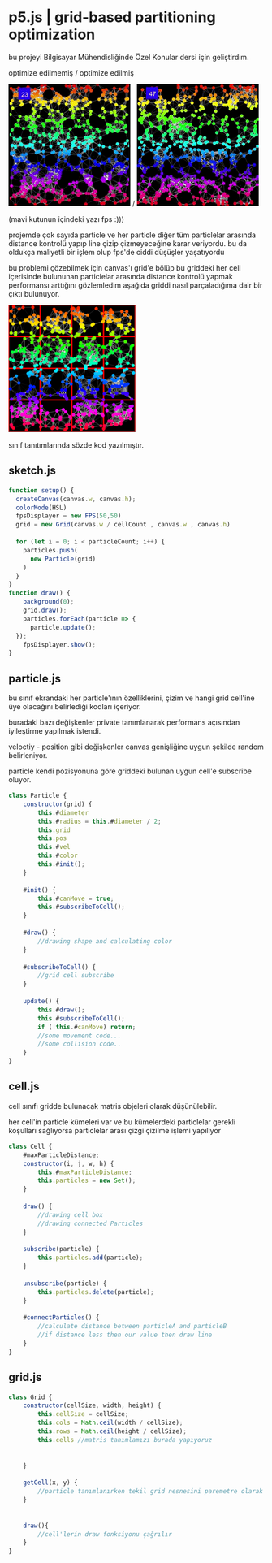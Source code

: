 
# p5.js | grid-based partitioning optimization

bu projeyi Bilgisayar Mühendisliğinde Özel Konular dersi için geliştirdim.

optimize edilmemiş                                              /                              optimize edilmiş 


![555 particles without optimization](555nonOptim-particle.gif) /                              ![555 particles  optimization](555-particle-optimz.gif)


(mavi kutunun içindeki yazı fps :)))


projemde çok sayıda particle ve her particle diğer tüm particlelar arasında distance kontrolü
yapıp line çizip çizmeyeceğine karar veriyordu.
bu da oldukça maliyetli bir işlem olup fps'de ciddi düşüşler yaşatıyordu

bu problemi çözebilmek için canvas'ı grid'e bölüp bu griddeki her cell içerisinde bulununan 
particlelar arasında distance kontrolü yapmak performansı arttığını gözlemledim
aşağıda griddi nasıl parçaladığıma dair bir çıktı bulunuyor.

<img src="gridpartition.png" alt="grid-partition" width="250"/>

sınıf tanıtımlarında sözde kod yazılmıştır.
## sketch.js


```javascript
function setup() {
  createCanvas(canvas.w, canvas.h);
  colorMode(HSL)
  fpsDisplayer = new FPS(50,50)
  grid = new Grid(canvas.w / cellCount , canvas.w , canvas.h)
  
  for (let i = 0; i < particleCount; i++) {
    particles.push(
      new Particle(grid)
    )
  }
}
function draw() {
    background(0);
    grid.draw();
    particles.forEach(particle => {
      particle.update();
  });
    fpsDisplayer.show();
}
```
## particle.js

bu sınıf ekrandaki her particle'ının özelliklerini, çizim ve hangi grid cell'ine üye olacağını belirlediği kodları içeriyor.

buradaki bazı değişkenler private tanımlanarak performans açısından iyileştirme yapılmak istendi.

veloctiy - position gibi değişkenler canvas genişliğine uygun şekilde random belirleniyor.

particle kendi pozisyonuna göre griddeki bulunan uygun cell'e subscribe oluyor.


```javascript
class Particle {
    constructor(grid) {
        this.#diameter
        this.#radius = this.#diameter / 2;
        this.grid
        this.pos 
        this.#vel
        this.#color
        this.#init();
    }

    #init() {
        this.#canMove = true;
        this.#subscribeToCell();
    }

    #draw() {
        //drawing shape and calculating color
    }

    #subscribeToCell() {
        //grid cell subscribe
    }

    update() {
        this.#draw();
        this.#subscribeToCell();
        if (!this.#canMove) return;
        //some movement code...
        //some collision code..
    }
}
```

  
## cell.js

cell sınıfı gridde bulunacak matris objeleri olarak düşünülebilir.

her cell'in particle kümeleri var ve bu kümelerdeki particlelar gerekli koşulları sağlıyorsa particlelar arası çizgi çizilme işlemi yapılıyor

```javascript
class Cell {
    #maxParticleDistance;
    constructor(i, j, w, h) {
        this.#maxParticleDistance;
        this.particles = new Set();
    }

    draw() {
        //drawing cell box
        //drawing connected Particles
    }

    subscribe(particle) {
        this.particles.add(particle);
    }

    unsubscribe(particle) {
        this.particles.delete(particle);
    }

    #connectParticles() {
        //calculate distance between particleA and particleB
        //if distance less then our value then draw line
    }
}
```
## grid.js

```javascript
class Grid {
    constructor(cellSize, width, height) {
        this.cellSize = cellSize;
        this.cols = Math.ceil(width / cellSize);
        this.rows = Math.ceil(height / cellSize);
        this.cells //matris tanımlamızı burada yapıyoruz

        
    }

    getCell(x, y) {
        //particle tanımlanırken tekil grid nesnesini paremetre olarak alır ve getCell fonksiyonuyla dünyadaki yerini belirler
    }


    draw(){
        //cell'lerin draw fonksiyonu çağrılır
    }
}
```

